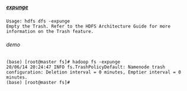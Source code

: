 



##### [expunge](https://hadoop.apache.org/docs/r2.6.5/hadoop-project-dist/hadoop-common/FileSystemShell.html#expunge)
```
Usage: hdfs dfs -expunge
Empty the Trash. Refer to the HDFS Architecture Guide for more information on the Trash feature.
```

###### demo
```
(base) [root@master fs]# hadoop fs -expunge 
20/06/14 20:24:47 INFO fs.TrashPolicyDefault: Namenode trash configuration: Deletion interval = 0 minutes, Emptier interval = 0 minutes.
(base) [root@master fs]# 
```

